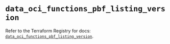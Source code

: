 # `data_oci_functions_pbf_listing_version`

Refer to the Terraform Registry for docs: [`data_oci_functions_pbf_listing_version`](https://registry.terraform.io/providers/hashicorp/oci/7.19.0/docs/data-sources/functions_pbf_listing_version).
